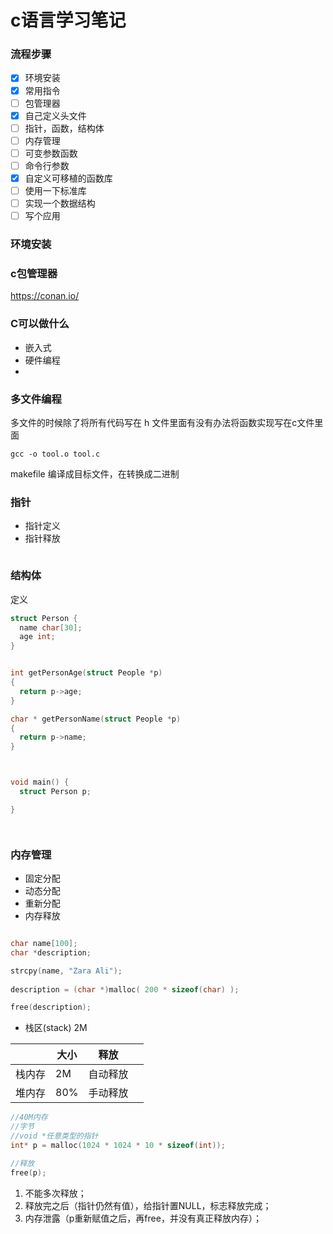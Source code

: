 # c语言学习笔记

### 流程步骤
- [x] 环境安装
- [x] 常用指令
- [ ] 包管理器
- [x] 自己定义头文件
- [ ] 指针，函数，结构体
- [ ] 内存管理
- [ ] 可变参数函数
- [ ] 命令行参数
- [x] 自定义可移植的函数库
- [ ] 使用一下标准库
- [ ] 实现一个数据结构
- [ ] 写个应用

### 环境安装


### c包管理器

https://conan.io/



### C可以做什么

- 嵌入式
- 硬件编程
- 


### 多文件编程

多文件的时候除了将所有代码写在 h 文件里面有没有办法将函数实现写在c文件里面
```
gcc -o tool.o tool.c 
```
makefile 
编译成目标文件，在转换成二进制


### 指针

- 指针定义
- 指针释放

```

```

### 结构体

定义

```c
struct Person {
  name char[30];
  age int;
}


int getPersonAge(struct People *p)
{
  return p->age;
}

char * getPersonName(struct People *p)
{
  return p->name;
}



void main() {
  struct Person p;

}




```


### 内存管理

- 固定分配
- 动态分配
- 重新分配
- 内存释放


```c

char name[100];
char *description;

strcpy(name, "Zara Ali");
 
description = (char *)malloc( 200 * sizeof(char) );

free(description);

```

- 栈区(stack) 2M

||大小|释放||
|-|-|-|-|
|栈内存|2M|自动释放|
|堆内存|80%|手动释放|


```c
//40M内存
//字节
//void *任意类型的指针
int* p = malloc(1024 * 1024 * 10 * sizeof(int));

//释放
free(p);
```


1. 不能多次释放；
2. 释放完之后（指针仍然有值），给指针置NULL，标志释放完成；
3. 内存泄露（p重新赋值之后，再free，并没有真正释放内存）；